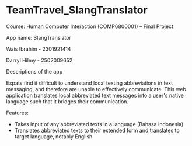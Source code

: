 # TeamTravel_SlangTranslator

Course: Human Computer Interaction (COMP6800001) – Final Project

App name: SlangTranslator

Wais Ibrahim - 2301921414

Darryl Hilmy - 2502009652

Descriptions of the app

Expats find it difficult to  understand local texting abbreviations in text messaging, and therefore are unable to effectively communicate. 
This web application translates local abbreviated text messages into a user's native language such that it bridges their communication.

Features:
- Takes input of any abbreviated texts in a language (Bahasa Indonesia)
- Translates abbreviated texts to their extended form and translates to target language, notably English
